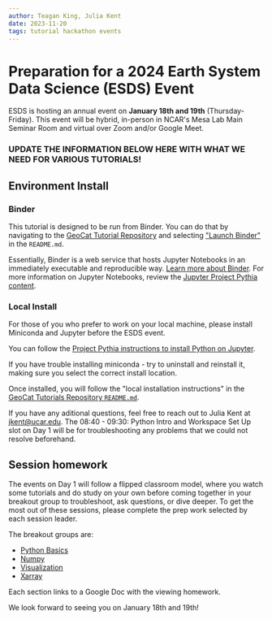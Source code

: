 ```yaml
---
author: Teagan King, Julia Kent
date: 2023-11-20
tags: tutorial hackathon events
---
```


# Preparation for a 2024 Earth System Data Science (ESDS) Event

ESDS is hosting an annual event on **January 18th and 19th** (Thursday-Friday).
This event will be hybrid, in-person in NCAR's Mesa Lab Main Seminar Room and
virtual over Zoom and/or Google Meet.

### UPDATE THE INFORMATION BELOW HERE WITH WHAT WE NEED FOR VARIOUS TUTORIALS!


## Environment Install

### Binder

This tutorial is designed to be run from Binder. You can do that by navigating to the [GeoCat Tutorial Repository](https://github.com/NCAR/geocat-tutorials) and selecting ["Launch Binder"](https://mybinder.org/v2/gh/NCAR/geocat-tutorials/main) in the `README.md`.

Essentially, Binder is a web service that hosts Jupyter Notebooks in an immediately executable and reproducible way. [Learn more about Binder](https://mybinder.org/). For more information on Jupyter Notebooks, review the [Jupyter Project Pythia content](https://foundations.projectpythia.org/foundations/getting-started-jupyter.html).

### Local Install

For those of you who prefer to work on your local machine, please install Miniconda and Jupyter before the ESDS event.

You can follow the [Project Pythia instructions to install Python on Jupyter](https://foundations.projectpythia.org/foundations/jupyter.html).

If you have trouble installing miniconda - try to uninstall and reinstall it, making sure you select the correct install location.

Once installed, you will follow the "local installation instructions" in the [GeoCat Tutorials Repository `README.md`](https://github.com/NCAR/geocat-tutorials#readme).

If you have any aditional questions, feel free to reach out to Julia Kent at jkent@ucar.edu.
The 08:40 - 09:30: Python Intro and Workspace Set Up slot on Day 1 will be for troubleshooting any problems that we could not resolve beforehand.

## Session homework

The events on Day 1 will follow a flipped classroom model, where you watch some tutorials and do study on your own before coming together in your breakout group to troubleshoot, ask questions, or dive deeper. To get the most out of these sessions, please complete the prep work selected by each session leader.

The breakout groups are:

- [Python Basics](https://docs.google.com/document/d/1ku15eYYGFujpGaiabJCDL4Lo8WBJilG5x2GbjMsjsNU/edit?usp=sharing)
- [Numpy](https://docs.google.com/document/d/1fCLZaJwQxiV12QHAwVuu5fHv5h6Atoq9xT_rdnEX3OM/edit?usp=sharing)
- [Visualization](https://docs.google.com/document/d/1pCZNh1NToWETMBwHQr-rj12l-ABJQpdEXK8-IGa6r4E/edit?usp=sharing)
- [Xarray](https://docs.google.com/document/d/12mNISjqjhuYaf2MN9USbwqWz-Z3pGKk89yYrXkCy5No/edit#heading=h.2f5s7kmk7pxa)

Each section links to a Google Doc with the viewing homework.

We look forward to seeing you on January 18th and 19th!
